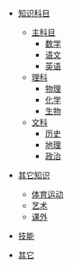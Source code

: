 <!-- docs/_sidebar.md 侧边栏-->

- [知识科目](./initwithmarkdown/index.md)
    - [主科目]()
		- [数学](./initwithmarkdown/math.md)
		- [语文](./initwithmarkdown/chinese.md)
		- [英语](./initwithmarkdown/english.md)
	- [理科]()
 		- [物理](./initwithmarkdown/math.md)
		- [化学](./initwithmarkdown/chinese.md)
		- [生物](./initwithmarkdown/english.md)
	- [文科]()
 		- [历史](./initwithmarkdown/math.md)
		- [地理](./initwithmarkdown/chinese.md)
		- [政治](./initwithmarkdown/english.md)
- [其它知识](./initwithmarkdown/index.md)
	- [体育运动](./initwithmarkdown/math.md)
	- [艺术](./initwithmarkdown/chinese.md)
	- [课外](./initwithmarkdown/english.md)

- [技能](./initwithmarkdown/index.md)
- [其它](./initwithmarkdown/index.md)

